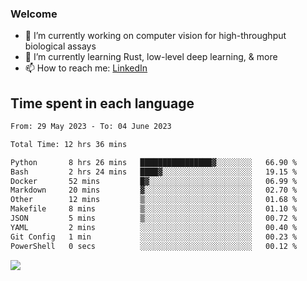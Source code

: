 
### Welcome

- 🔭 I’m currently working on computer vision for high-throughput biological assays
- 🌱 I’m currently learning Rust, low-level deep learning, & more
- 📫 How to reach me: [LinkedIn](https://www.linkedin.com/in/jeffreylemoine/)


## Time spent in each language
<!--START_SECTION:waka-->

```txt
From: 29 May 2023 - To: 04 June 2023

Total Time: 12 hrs 36 mins

Python       8 hrs 26 mins   ████████████████▓░░░░░░░░   66.90 %
Bash         2 hrs 24 mins   ████▓░░░░░░░░░░░░░░░░░░░░   19.15 %
Docker       52 mins         █▓░░░░░░░░░░░░░░░░░░░░░░░   06.99 %
Markdown     20 mins         ▓░░░░░░░░░░░░░░░░░░░░░░░░   02.70 %
Other        12 mins         ▒░░░░░░░░░░░░░░░░░░░░░░░░   01.68 %
Makefile     8 mins          ▒░░░░░░░░░░░░░░░░░░░░░░░░   01.10 %
JSON         5 mins          ▒░░░░░░░░░░░░░░░░░░░░░░░░   00.72 %
YAML         2 mins          ░░░░░░░░░░░░░░░░░░░░░░░░░   00.40 %
Git Config   1 min           ░░░░░░░░░░░░░░░░░░░░░░░░░   00.23 %
PowerShell   0 secs          ░░░░░░░░░░░░░░░░░░░░░░░░░   00.12 %
```

<!--END_SECTION:waka-->


<a href="https://wakatime.com"><img src="https://wakatime.com/share/@d9646ae7-0d05-4a9f-a57f-6e65bc2bf50b/0f1fce3e-52bb-4e44-9566-90b95d3c4273.png" /></a>
